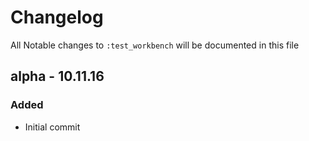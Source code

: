 # Changelog

All Notable changes to `:test_workbench` will be documented in this file

## alpha - 10.11.16

### Added
- Initial commit
